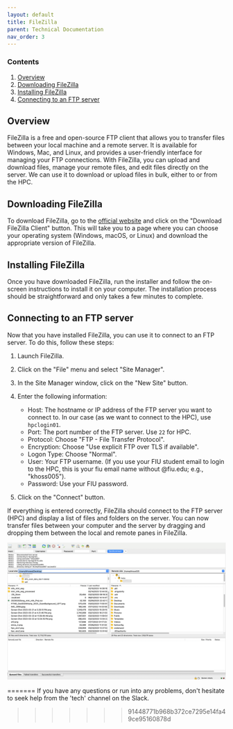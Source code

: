 ```yaml
---
layout: default
title: FileZilla
parent: Technical Documentation
nav_order: 3
---
```


### Contents
1. [Overview](#overview)
2. [Downloading FileZilla](#Downloading-FileZilla)
3. [Installing FileZilla](#Installing-FileZilla)
4. [Connecting to an FTP server](#Connecting-to-an-FTP-server)

## Overview

FileZilla is a free and open-source FTP client that allows you to transfer files between your local machine and a remote server. It is available for Windows, Mac, and Linux, and provides a user-friendly interface for managing your FTP connections. With FileZilla, you can upload and download files, manage your remote files, and edit files directly on the server. We can use it to download or upload files in bulk, either to or from the HPC. 

## Downloading FileZilla
To download FileZilla, go to the [official website](https://filezilla-project.org/) and click on the "Download FileZilla Client" button. This will take you to a page where you can choose your operating system (Windows, macOS, or Linux) and download the appropriate version of FileZilla.

## Installing FileZilla
Once you have downloaded FileZilla, run the installer and follow the on-screen instructions to install it on your computer. The installation process should be straightforward and only takes a few minutes to complete.

## Connecting to an FTP server
Now that you have installed FileZilla, you can use it to connect to an FTP server. To do this, follow these steps:

1. Launch FileZilla.
2. Click on the "File" menu and select "Site Manager".
3. In the Site Manager window, click on the "New Site" button.
4. Enter the following information:

    * Host: The hostname or IP address of the FTP server you want to connect to. In our case (as we want to connect to the HPC), use `hpclogin01`.
    * Port: The port number of the FTP server. Use `22` for HPC. 
    * Protocol: Choose "FTP - File Transfer Protocol".
    * Encryption: Choose "Use explicit FTP over TLS if available".
    * Logon Type: Choose "Normal".
    * User: Your FTP username. (If you use your FIU student email to login to the HPC, this is your fiu email name without @fiu.edu; e.g., "khoss005").
    * Password: Use your FIU password.

5. Click on the "Connect" button.

If everything is entered correctly, FileZilla should connect to the FTP server (HPC) and display a list of files and folders on the server. You can now transfer files between your computer and the server by dragging and dropping them between the local and remote panes in FileZilla.

![filezilla](https://raw.githubusercontent.com/NDCLab/wiki/main/docs/_assets/technical/filezilla.png)


=======
If you have any questions or run into any problems, don't hesitate to seek help from the 'tech' channel on the Slack.
>>>>>>> 91448771b968b372ce7295e14fa49ce95160878d
